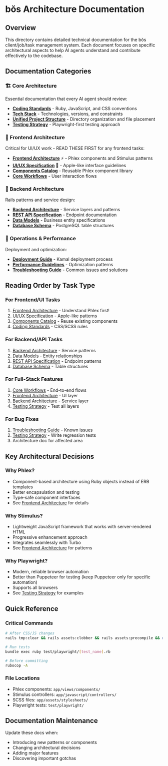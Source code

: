 # bŏs Architecture Documentation

## Overview

This directory contains detailed technical documentation for the bŏs client/job/task management system. Each document focuses on specific architectural aspects to help AI agents understand and contribute effectively to the codebase.

## Documentation Categories

### 🏗️ Core Architecture
Essential documentation that every AI agent should review:

- **[Coding Standards](./coding-standards.md)** - Ruby, JavaScript, and CSS conventions
- **[Tech Stack](./tech-stack.md)** - Technologies, versions, and constraints  
- **[Unified Project Structure](./unified-project-structure.md)** - Directory organization and file placement
- **[Testing Strategy](./testing-strategy.md)** - Playwright-first testing approach

### 🎨 Frontend Architecture
Critical for UI/UX work - READ THESE FIRST for any frontend tasks:

- **[Frontend Architecture](./frontend-architecture.md)** ⚡ - Phlex components and Stimulus patterns
- **[UI/UX Specification](./ui-ux-spec.md)** 🍎 - Apple-like interface guidelines
- **[Components Catalog](./components.md)** - Reusable Phlex component library
- **[Core Workflows](./core-workflows.md)** - User interaction flows

### 🔧 Backend Architecture
Rails patterns and service design:

- **[Backend Architecture](./backend-architecture.md)** - Service layers and patterns
- **[REST API Specification](./rest-api-spec.md)** - Endpoint documentation
- **[Data Models](./data-models.md)** - Business entity specifications
- **[Database Schema](./database-schema.md)** - PostgreSQL table structures

### 🚀 Operations & Performance
Deployment and optimization:

- **[Deployment Guide](./deployment-guide.md)** - Kamal deployment process
- **[Performance Guidelines](./performance-guidelines.md)** - Optimization patterns
- **[Troubleshooting Guide](./troubleshooting-guide.md)** - Common issues and solutions

## Reading Order by Task Type

### For Frontend/UI Tasks
1. [Frontend Architecture](./frontend-architecture.md) - Understand Phlex first!
2. [UI/UX Specification](./ui-ux-spec.md) - Apple-like patterns
3. [Components Catalog](./components.md) - Reuse existing components
4. [Coding Standards](./coding-standards.md#scss-conventions) - CSS/SCSS rules

### For Backend/API Tasks
1. [Backend Architecture](./backend-architecture.md) - Service patterns
2. [Data Models](./data-models.md) - Entity relationships
3. [REST API Specification](./rest-api-spec.md) - Endpoint patterns
4. [Database Schema](./database-schema.md) - Table structures

### For Full-Stack Features
1. [Core Workflows](./core-workflows.md) - End-to-end flows
2. [Frontend Architecture](./frontend-architecture.md) - UI layer
3. [Backend Architecture](./backend-architecture.md) - Service layer
4. [Testing Strategy](./testing-strategy.md) - Test all layers

### For Bug Fixes
1. [Troubleshooting Guide](./troubleshooting-guide.md) - Known issues
2. [Testing Strategy](./testing-strategy.md) - Write regression tests
3. Architecture doc for affected area

## Key Architectural Decisions

### Why Phlex?
- Component-based architecture using Ruby objects instead of ERB templates
- Better encapsulation and testing
- Type-safe component interfaces
- See [Frontend Architecture](./frontend-architecture.md#why-phlex) for details

### Why Stimulus?
- Lightweight JavaScript framework that works with server-rendered HTML
- Progressive enhancement approach
- Integrates seamlessly with Turbo
- See [Frontend Architecture](./frontend-architecture.md#stimulus-controllers) for patterns

### Why Playwright?
- Modern, reliable browser automation
- Better than Puppeteer for testing (keep Puppeteer only for specific automation)
- Supports all browsers
- See [Testing Strategy](./testing-strategy.md#playwright-tests) for examples

## Quick Reference

### Critical Commands
```bash
# After CSS/JS changes
rails tmp:clear && rails assets:clobber && rails assets:precompile && rm -f public/assets/.manifest.json

# Run tests
bundle exec ruby test/playwright/[test_name].rb

# Before committing
rubocop -A
```

### File Locations
- Phlex components: `app/views/components/`
- Stimulus controllers: `app/javascript/controllers/`
- SCSS files: `app/assets/stylesheets/`
- Playwright tests: `test/playwright/`

## Documentation Maintenance

Update these docs when:
- Introducing new patterns or components
- Changing architectural decisions
- Adding major features
- Discovering important gotchas